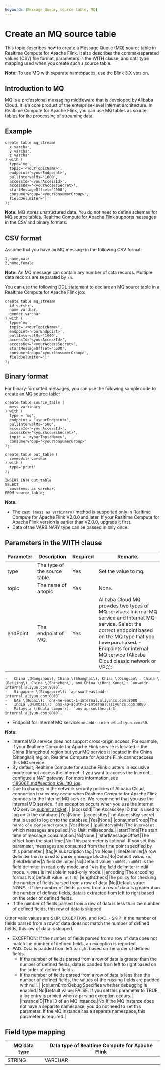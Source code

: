 ```yaml
---
keyword: [Message Queue, source table, MQ]
---
```


# Create an MQ source table

This topic describes how to create a Message Queue \(MQ\) source table in Realtime Compute for Apache Flink. It also describes the comma-separated values \(CSV\) file format, parameters in the WITH clause, and data type mapping used when you create such a source table.

**Note:** To use MQ with separate namespaces, use the Blink 3.X version.

## Introduction to MQ

MQ is a professional messaging middleware that is developed by Alibaba Cloud. It is a core product of the enterprise-level Internet architecture. In Realtime Compute for Apache Flink, you can use MQ tables as source tables for the processing of streaming data.

## Example

```
create table mq_stream(
  x varchar,
  y varchar,
  z varchar
) with (
  type='mq',
  topic='<yourTopicName>',
  endpoint='<yourEndpoint>',
  pullIntervalMs='1000',
  accessId='<yourAccessId>',
  accessKey='<yourAccessSecret>',
  startMessageOffset='1000',
  consumerGroup='<yourConsumerGroup>',
  fieldDelimiter='|'
);
```

**Note:** MQ stores unstructured data. You do not need to define schemas for MQ source tables. Realtime Compute for Apache Flink supports messages in the CSV and binary formats.

## CSV format

Assume that you have an MQ message in the following CSV format:

```
1,name,male 
2,name,female
```

**Note:** An MQ message can contain any number of data records. Multiple data records are separated by `\n`.

You can use the following DDL statement to declare an MQ source table in a Realtime Compute for Apache Flink job:

```
create table mq_stream(
  id varchar,
  name varchar,
  gender varchar
) with (
  type='mq',
  topic='<yourTopicName>',
  endpoint='<ourEndpoint>',
  pullIntervalMs='1000',
  accessId='<yourAccessId>',
  accessKey='<yourAccessSecret>',
  startMessageOffset='1000',
  consumerGroup='<yourConsumerGroup>',
  fieldDelimiter='|'
);
```

## Binary format

For binary-formatted messages, you can use the following sample code to create an MQ source table:

```
create table source_table (
  mess varbinary
) with (
  type = 'mq',
  endpoint = '<yourEndpoint>',
  pullIntervalMs='500',
  accessId='<yourAccessId>',
  accessKey='<yourAccessSecret>',
  topic = '<yourTopicName>',
  consumerGroup='<yourConsumerGroup>'
);

create table out_table (
  commodity varchar
) with (
  type='print'
);

INSERT INTO out_table
SELECT 
  cast(mess as varchar)
FROM source_table;
```

**Note:**

-   The `cast (mess as varbinary)` method is supported only in Realtime Compute for Apache Flink V2.0.0 and later. If your Realtime Compute for Apache Flink version is earlier than V2.0.0, upgrade it first.
-   Data of the VARBINARY type can be passed in only once.

## Parameters in the WITH clause

|Parameter|Description|Required|Remarks|
|---------|-----------|--------|-------|
|type|The type of the source table.|Yes|Set the value to mq.|
|topic|The name of a topic.|Yes|None.|
|endPoint|The endpoint of MQ.|Yes|Alibaba Cloud MQ provides two types of MQ services: internal MQ service and Internet MQ service. Select the correct endpoint based on the MQ type that you have purchased. -   Endpoints for internal MQ service \(Alibaba Cloud classic network or VPC\):
    -   China \(Hangzhou\), China \(Shanghai\), China \(Qingdao\), China \(Beijing\), China \(Shenzhen\), and China \(Hong Kong\): `onsaddr-internal.aliyun.com:8080`.
    -   Singapore \(Singapore\): `ap-southeastaddr-internal.aliyun.com:8080`.
    -   UAE \(Dubai\): `ons-me-east-1-internal.aliyuncs.com:8080`.
    -   India \(Mumbai\): `ons-ap-south-1-internal.aliyuncs.com:8080`.
    -   Malaysia \(Kuala Lumpur\): `ons-ap-southeast-3-internal.aliyun.com:8080`.
-   Endpoint for Internet MQ service: `onsaddr-internet.aliyun.com:80`.

**Note:**

-   Internal MQ service does not support cross-origin access. For example, if your Realtime Compute for Apache Flink service is located in the China \(Hangzhou\) region but your MQ service is located in the China \(Shanghai\) region, Realtime Compute for Apache Flink cannot access this MQ service.
-   By default, Realtime Compute for Apache Flink clusters in exclusive mode cannot access the Internet. If you want to access the Internet, configure a NAT gateway. For more information, see [t1860611.md\#section\_k9u\_1t0\_jqs]().
-   Due to changes in the network security policies of Alibaba Cloud, connection issues may occur when Realtime Compute for Apache Flink connects to the Internet MQ service. We recommend that you use the internal MQ service. If an exception occurs when you use the Internet MQ service,[submit a ticket](https://account.alibabacloud.com/login/login.htm?oauth_callback=https%3A//ticket-intl.console.aliyun.com/%23). |
|accessId|The AccessKey ID that is used to log on to the database.|Yes|None.|
|accessKey|The AccessKey secret that is used to log on to the database.|Yes|None.|
|consumerGroup|The name of a consumer group.|Yes|None.|
|pullIntervalMs|The interval at which messages are pulled.|No|Unit: milliseconds.|
|startTime|The start time of message consumption.|No|None.|
|startMessageOffset|The offset from the start time.|No|This parameter is optional. If you set this parameter, messages are consumed from the time point specified by this parameter.|
|tag|A subscription tag.|No|None.|
|lineDelimiter|A row delimiter that is used to parse message blocks.|No|Default value: `\n`.|
|fieldDelimiter|A field delimiter.|No|Default value: `\u0001`. `\u0001` is the field delimiter in read-only mode, and `^A` is the field delimiter in edit mode. `\u0001` is invisible in read-only mode.|
|encoding|The encoding format.|No|Default value: `utf-8`.|
|lengthCheck|The policy for checking the number of fields parsed from a row of data.|No|Default value: NONE. -   If the number of fields parsed from a row of data is greater than the number of defined fields, data is extracted from left to right based on the order of defined fields.
-   If the number of fields parsed from a row of data is less than the number of defined fields, this row of data is skipped.

Other valid values are SKIP, EXCEPTION, and PAD. -   SKIP: If the number of fields parsed from a row of data does not match the number of defined fields, this row of data is skipped.
-   EXCEPTION: If the number of fields parsed from a row of data does not match the number of defined fields, an exception is reported.
-   PAD: Data is padded from left to right based on the order of defined fields.
    -   If the number of fields parsed from a row of data is greater than the number of defined fields, data is padded from left to right based on the order of defined fields.
    -   If the number of fields parsed from a row of data is less than the number of defined fields, the values of the missing fields are padded with null. |
|columnErrorDebug|Specifies whether debugging is enabled.|No|Default value: FALSE. If you set this parameter to TRUE, a log entry is printed when a parsing exception occurs.|
|instanceID|The ID of an MQ instance.|No|If the MQ instance does not have a separate namespace, you do not need to set this parameter. If the MQ instance has a separate namespace, this parameter is required.|

## Field type mapping

|MQ data type|Data type of Realtime Compute for Apache Flink|
|------------|----------------------------------------------|
|STRING|VARCHAR|

